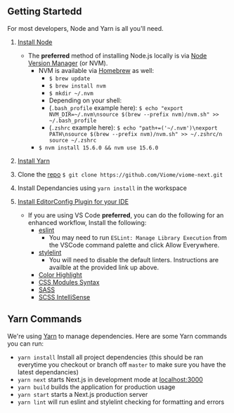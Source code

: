 ## Getting Startedd

For most developers, Node and Yarn is all you'll need.

1. [Install Node](https://nodejs.org/en/download/)

    - The **preferred** method of installing Node.js locally is via [Node Version Manager](https://github.com/creationix/nvm) (or NVM).
        - NVM is available via [Homebrew](https://docs.brew.sh/Installation) as well:
            - `$ brew update`
            - `$ brew install nvm`
            - `$ mkdir ~/.nvm`
            - Depending on your shell:
            - (`.bash_profile` example here): `$ echo "export NVM_DIR=~/.nvm\nsource $(brew --prefix nvm)/nvm.sh" >> ~/.bash_profile`
            - (`.zshrc` example here): `$ echo "path+=('~/.nvm')\nexport PATH\nsource $(brew --prefix nvm)/nvm.sh" >> ~/.zshrc/n source ~/.zshrc`
        - `$ nvm install 15.6.0 && nvm use 15.6.0`

2. [Install Yarn](https://yarnpkg.com/en/docs/install)
3. Clone the [repo](https://github.com/Viome/viome-next) `$ git clone https://github.com/Viome/viome-next.git`
4. Install Dependancies using `yarn install` in the workspace
5. [Install EditorConfig Plugin for your IDE](https://editorconfig.org/#download)
    - If you are using VS Code **preferred**, you can do the following for an enhanced workflow, Install the following:
        - [eslint](https://marketplace.visualstudio.com/items?itemName=dbaeumer.vscode-eslint)
            - You may need to run `ESLint: Manage Library Execution` from the VSCode command palette and click Allow Everywhere.
        - [stylelint](https://marketplace.visualstudio.com/items?itemName=stylelint.vscode-stylelint)
            - You will need to disable the default linters. Instructions are availble at the provided link up above.
        - [Color Highlight](https://marketplace.visualstudio.com/items?itemName=naumovs.color-highlight)
        - [CSS Modules Syntax](https://marketplace.visualstudio.com/items?itemName=andrewleedham.vscode-css-modules)
        - [SASS](https://marketplace.visualstudio.com/items?itemName=Syler.sass-indented)
        - [SCSS IntelliSense](https://marketplace.visualstudio.com/items?itemName=mrmlnc.vscode-scss)

## Yarn Commands

We're using [Yarn](https://yarnpkg.com/) to manage dependencies. Here are some Yarn commands you can run:

- `yarn install` Install all project dependencies (this should be ran everytime you checkout or branch off `master` to make sure you have the latest dependancies)
- `yarn next` starts Next.js in development mode at [localhost:3000](http://localhost:3000)
- `yarn build` builds the application for production usage
- `yarn start` starts a Next.js production server
- `yarn lint` will run eslint and stylelint checking for formatting and errors
